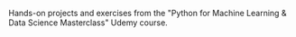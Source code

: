 Hands-on projects and exercises from the "Python for Machine Learning & Data Science Masterclass" Udemy course.
